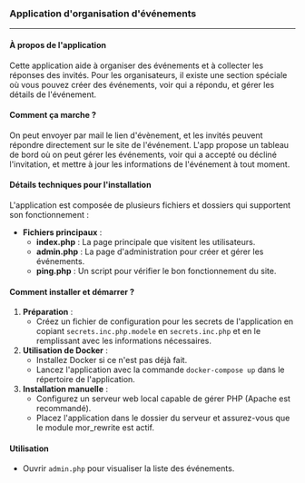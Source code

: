 ### Application d'organisation d'événements

---

#### À propos de l'application
Cette application aide à organiser des événements et à collecter les réponses des invités. Pour les organisateurs, il existe une section spéciale où vous pouvez créer des événements, voir qui a répondu, et gérer les détails de l'événement.

#### Comment ça marche ?
On peut envoyer par mail le lien d'évènement, et les invités peuvent répondre directement sur le site de l'événement.
L'app propose un tableau de bord où on peut gérer les événements, voir qui a accepté ou décliné l'invitation, et mettre à jour les informations de l'événement à tout moment.

#### Détails techniques pour l'installation
L'application est composée de plusieurs fichiers et dossiers qui supportent son fonctionnement :
- **Fichiers principaux** :
  - **index.php** : La page principale que visitent les utilisateurs.
  - **admin.php** : La page d'administration pour créer et gérer les événements.
  - **ping.php** : Un script pour vérifier le bon fonctionnement du site.

#### Comment installer et démarrer ?
1. **Préparation** :
   - Créez un fichier de configuration pour les secrets de l'application en copiant `secrets.inc.php.modele` en `secrets.inc.php` et en le remplissant avec les informations nécessaires.
2. **Utilisation de Docker** :
   - Installez Docker si ce n'est pas déjà fait.
   - Lancez l'application avec la commande `docker-compose up` dans le répertoire de l'application.
3. **Installation manuelle** :
   - Configurez un serveur web local capable de gérer PHP (Apache est recommandé).
   - Placez l'application dans le dossier du serveur et assurez-vous que le module mor_rewrite est actif.

#### Utilisation 
-  Ouvrir `admin.php` pour visualiser la liste des événements.

